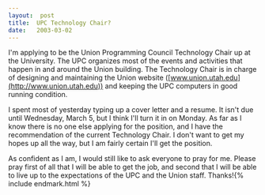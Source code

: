 ```yaml
---
layout:  post
title:  UPC Technology Chair?
date:   2003-03-02
---
```


I'm applying to be the Union Programming Council Technology Chair up at the University. The UPC organizes most of the events and activities that happen in and around the Union building. The Technology Chair is in charge of designing and maintaining the Union website ([www.union.utah.edu](http://www.union.utah.edu)) and keeping the UPC computers in good running condition.

I spent most of yesterday typing up a cover letter and a resume. It isn't due until Wednesday, March 5, but I think I'll turn it in on Monday. As far as I know there is no one else applying for the position, and I have the recommendation of the current Technology Chair. I don't want to get my hopes up all the way, but I am fairly certain I'll get the position.

As confident as I am, I would still like to ask everyone to pray for me. Please pray first of all that I will be able to get the job, and second that I will be able to live up to the expectations of the UPC and the Union staff. Thanks!{% include endmark.html %}